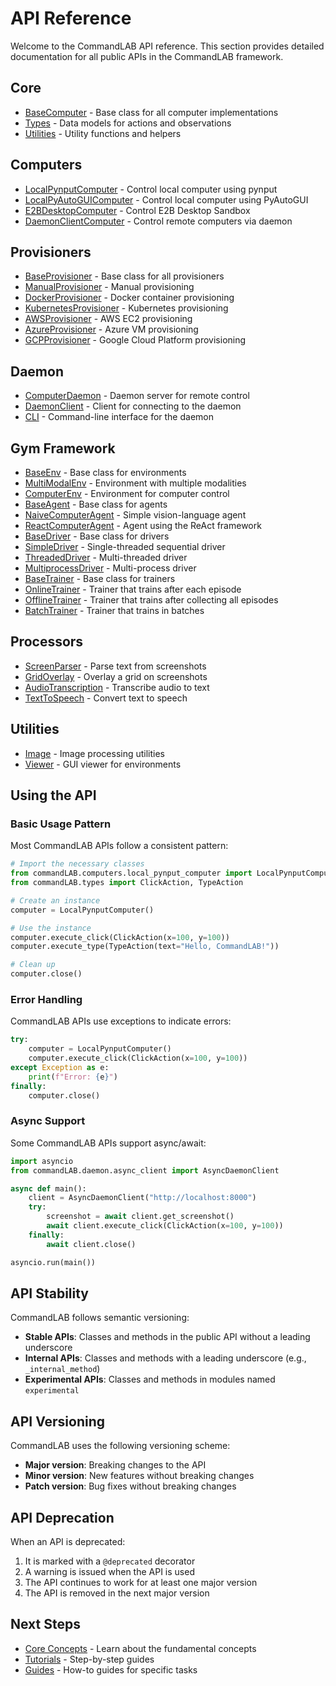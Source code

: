 # API Reference

Welcome to the CommandLAB API reference. This section provides detailed documentation for all public APIs in the CommandLAB framework.

## Core

- [BaseComputer](core/base_computer.md) - Base class for all computer implementations
- [Types](core/types.md) - Data models for actions and observations
- [Utilities](core/utils.md) - Utility functions and helpers

## Computers

- [LocalPynputComputer](computers/local_pynput_computer.md) - Control local computer using pynput
- [LocalPyAutoGUIComputer](computers/local_pyautogui_computer.md) - Control local computer using PyAutoGUI
- [E2BDesktopComputer](computers/e2b_desktop_computer.md) - Control E2B Desktop Sandbox
- [DaemonClientComputer](computers/daemon_client_computer.md) - Control remote computers via daemon

## Provisioners

- [BaseProvisioner](provisioners/base_provisioner.md) - Base class for all provisioners
- [ManualProvisioner](provisioners/manual_provisioner.md) - Manual provisioning
- [DockerProvisioner](provisioners/docker_provisioner.md) - Docker container provisioning
- [KubernetesProvisioner](provisioners/kubernetes_provisioner.md) - Kubernetes provisioning
- [AWSProvisioner](provisioners/aws_provisioner.md) - AWS EC2 provisioning
- [AzureProvisioner](provisioners/azure_provisioner.md) - Azure VM provisioning
- [GCPProvisioner](provisioners/gcp_provisioner.md) - Google Cloud Platform provisioning

## Daemon

- [ComputerDaemon](daemon/computer_daemon.md) - Daemon server for remote control
- [DaemonClient](daemon/daemon_client.md) - Client for connecting to the daemon
- [CLI](daemon/cli.md) - Command-line interface for the daemon

## Gym Framework

- [BaseEnv](gym/base_env.md) - Base class for environments
- [MultiModalEnv](gym/multimodal_env.md) - Environment with multiple modalities
- [ComputerEnv](gym/computer_env.md) - Environment for computer control
- [BaseAgent](gym/base_agent.md) - Base class for agents
- [NaiveComputerAgent](gym/naive_computer_agent.md) - Simple vision-language agent
- [ReactComputerAgent](gym/react_computer_agent.md) - Agent using the ReAct framework
- [BaseDriver](gym/base_driver.md) - Base class for drivers
- [SimpleDriver](gym/simple_driver.md) - Single-threaded sequential driver
- [ThreadedDriver](gym/threaded_driver.md) - Multi-threaded driver
- [MultiprocessDriver](gym/multiprocess_driver.md) - Multi-process driver
- [BaseTrainer](gym/base_trainer.md) - Base class for trainers
- [OnlineTrainer](gym/online_trainer.md) - Trainer that trains after each episode
- [OfflineTrainer](gym/offline_trainer.md) - Trainer that trains after collecting all episodes
- [BatchTrainer](gym/batch_trainer.md) - Trainer that trains in batches

## Processors

- [ScreenParser](processors/screen_parser.md) - Parse text from screenshots
- [GridOverlay](processors/grid_overlay.md) - Overlay a grid on screenshots
- [AudioTranscription](processors/audio_transcription.md) - Transcribe audio to text
- [TextToSpeech](processors/tts.md) - Convert text to speech

## Utilities

- [Image](utils/image.md) - Image processing utilities
- [Viewer](utils/viewer.md) - GUI viewer for environments

## Using the API

### Basic Usage Pattern

Most CommandLAB APIs follow a consistent pattern:

```python
# Import the necessary classes
from commandLAB.computers.local_pynput_computer import LocalPynputComputer
from commandLAB.types import ClickAction, TypeAction

# Create an instance
computer = LocalPynputComputer()

# Use the instance
computer.execute_click(ClickAction(x=100, y=100))
computer.execute_type(TypeAction(text="Hello, CommandLAB!"))

# Clean up
computer.close()
```

### Error Handling

CommandLAB APIs use exceptions to indicate errors:

```python
try:
    computer = LocalPynputComputer()
    computer.execute_click(ClickAction(x=100, y=100))
except Exception as e:
    print(f"Error: {e}")
finally:
    computer.close()
```

### Async Support

Some CommandLAB APIs support async/await:

```python
import asyncio
from commandLAB.daemon.async_client import AsyncDaemonClient

async def main():
    client = AsyncDaemonClient("http://localhost:8000")
    try:
        screenshot = await client.get_screenshot()
        await client.execute_click(ClickAction(x=100, y=100))
    finally:
        await client.close()

asyncio.run(main())
```

## API Stability

CommandLAB follows semantic versioning:

- **Stable APIs**: Classes and methods in the public API without a leading underscore
- **Internal APIs**: Classes and methods with a leading underscore (e.g., `_internal_method`)
- **Experimental APIs**: Classes and methods in modules named `experimental`

## API Versioning

CommandLAB uses the following versioning scheme:

- **Major version**: Breaking changes to the API
- **Minor version**: New features without breaking changes
- **Patch version**: Bug fixes without breaking changes

## API Deprecation

When an API is deprecated:

1. It is marked with a `@deprecated` decorator
2. A warning is issued when the API is used
3. The API continues to work for at least one major version
4. The API is removed in the next major version

## Next Steps

- [Core Concepts](../concepts/index.md) - Learn about the fundamental concepts
- [Tutorials](../tutorials/index.md) - Step-by-step guides
- [Guides](../guides/index.md) - How-to guides for specific tasks 